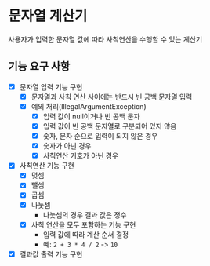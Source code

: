 # 문자열 계산기

사용자가 입력한 문자열 값에 따라 사칙연산을 수행할 수 있는 계산기

## 기능 요구 사항

- [x] 문자열 입력 기능 구현
    - [x] 문자열과 사칙 연산 사이에는 반드시 빈 공백 문자열 입력
    - [x] 예외 처리(IllegalArgumentException)
        - [x] 입력 값이 null이거나 빈 공백 문자
        - [x] 입력 값이 빈 공백 문자열로 구분되어 있지 않음
        - [x] 숫자, 문자 순으로 입력이 되지 않은 경우
        - [x] 숫자가 아닌 경우
        - [x] 사칙연산 기호가 아닌 경우

- [x] 사칙연산 기능 구현
    - [x] 덧셈
    - [x] 뺄셈
    - [x] 곱셈
    - [x] 나눗셈
        - 나눗셈의 경우 결과 값은 정수
    - [x] 사칙 연산을 모두 포함하는 기능 구현
        - 입력 값에 따라 계산 순서 결정
        - 예: `2 + 3 * 4 / 2` -> `10`

- [x] 결과값 출력 기능 구현